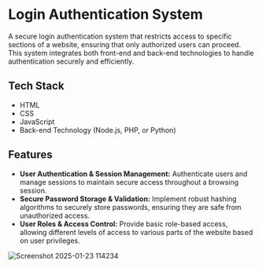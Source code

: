 # Login Authentication System

A secure login authentication system that restricts access to specific sections of a website, ensuring that only authorized users can proceed. This system integrates both front-end and back-end technologies to handle authentication securely and efficiently.

## Tech Stack
- HTML
- CSS
- JavaScript
- Back-end Technology (Node.js, PHP, or Python)

## Features
- **User Authentication & Session Management:** Authenticate users and manage sessions to maintain secure access throughout a browsing session.
- **Secure Password Storage & Validation:** Implement robust hashing algorithms to securely store passwords, ensuring they are safe from unauthorized access.
- **User Roles & Access Control:** Provide basic role-based access, allowing different levels of access to various parts of the website based on user privileges.

![Screenshot 2025-01-23 114234](https://github.com/user-attachments/assets/11b09556-ba44-4652-a961-8fa0c3cdce88)
